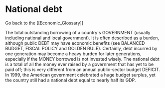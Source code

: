 # National debt

Go back to the [[Economic_Glossary]]


The total outstanding borrowing of a country's GOVERNMENT (usually including national and local government). It is often described as a burden, although public DEBT may have economic benefits (see BALANCED BUDGET, FISCAL POLICY and GOLDEN RULE). Certainly, debt incurred by one generation may become a heavy burden for later generations, especially if the MONEY borrowed is not invested wisely. The national debt is a total of all the money ever raised by a government that has yet to be paid off; this is very different from an annual public-sector budget DEFICIT. In 1999, the American government celebrated a huge budget surplus, yet the country still had a national debt equal to nearly half its GDP.

